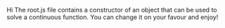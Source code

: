 Hi 
  The root.js file contains a constructor of an object that can be used to solve a continuous function. You can change it on your favour and enjoy!
